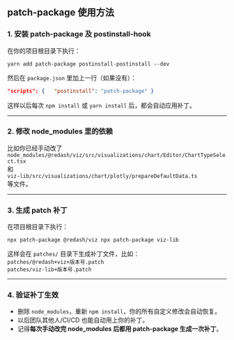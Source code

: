 ## patch-package 使用方法

### 1. 安装 patch-package 及 postinstall-hook

在你的项目根目录下执行：

```shell
yarn add patch-package postinstall-postinstall --dev
```

然后在 `package.json` 里加上一行（如果没有）：

```json
"scripts": {   "postinstall": "patch-package" }
```

这样以后每次 `npm install` 或 `yarn install` 后，都会自动应用补丁。

---

### 2. 修改 node_modules 里的依赖

比如你已经手动改了  
`node_modules/@redash/viz/src/visualizations/chart/Editor/ChartTypeSelect.tsx`  
和  
`viz-lib/src/visualizations/chart/plotly/prepareDefaultData.ts`  
等文件。

---

### 3. 生成 patch 补丁

在项目根目录下执行：

`npx patch-package @redash/viz npx patch-package viz-lib`

这样会在 `patches/` 目录下生成补丁文件，比如：  
`patches/@redash+viz+版本号.patch`  
`patches/viz-lib+版本号.patch`

---

### 4. 验证补丁生效

- 删除 `node_modules`，重新 `npm install`，你的所有自定义修改会自动恢复。
- 以后团队其他人/CI/CD 也能自动用上你的补丁。
- 记得**每次手动改完 node_modules 后都用 patch-package 生成一次补丁**。
